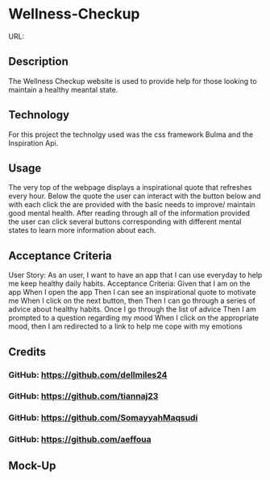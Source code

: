 # Wellness-Checkup
URL:

## Description
The Wellness Checkup website is used to provide help for those looking to maintain a healthy meantal state.


## Technology
For this project the technolgy used was the css framework Bulma and the Inspiration Api.

## Usage
The very top of the webpage displays a inspirational quote that refreshes every hour. Below the quote the user can interact with the button below and with each click the are provided with the basic needs to improve/ maintain good mental health. After reading through all of the information provided the user can click several buttons corresponding with different mental states to learn more information about each.

## Acceptance Criteria
User Story: As an user, I want to have an app that I can use everyday to help me keep healthy daily habits.
Acceptance Criteria:
Given that I am on the app
When I open the app
Then I can see an inspirational quote to motivate me
When I click on the next button, then
Then I can go through a series of advice about healthy habits.
Once I go through the list of advice
 Then I am prompted to a question regarding my mood
When I click on the appropriate mood, then I am redirected to a link to help me cope with my emotions

## Credits
### GitHub: https://github.com/dellmiles24
### GitHub: https://github.com/tiannaj23
### GitHub: https://github.com/SomayyahMaqsudi
### GitHub: https://github.com/aeffoua
## Mock-Up